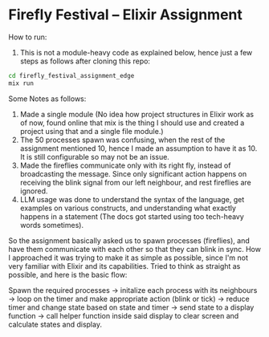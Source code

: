 # Firefly Festival – Elixir Assignment

How to run:
1) This is not a module-heavy code as explained below, hence just a few steps as follows after cloning this repo:
```bash
cd firefly_festival_assignment_edge
mix run
```

Some Notes as follows:
1) Made a single module (No idea how project structures in Elixir work as of now, found online that mix is the thing I should use and created a project using that and a single file module.)
2) The 50 processes spawn was confusing, when the rest of the assignment mentioned 10, hence I made an assumption to have it as 10. It is still configurable so may not be an issue.
3) Made the fireflies communicate only with its right fly, instead of broadcasting the message. Since only significant action happens on receiving the blink signal from our left neighbour, and rest fireflies are ignored.
4) LLM usage was done to understand the syntax of the language, get examples on various constructs, and understanding what exactly happens in a statement (The docs got started using too tech-heavy words sometimes).

So the assignment basically asked us to spawn processes (fireflies), and have them communicate with each other so that they can blink in sync.
How I approached it was trying to make it as simple as possible, since I'm not very familiar with Elixir and its capabilities. 
Tried to think as straight as possible, and here is the basic flow:

Spawn the required processes -> initalize each process with its neighbours -> loop on the timer and make appropriate action (blink or tick) -> reduce timer and change state based on state and timer -> send state to a display function -> call helper function inside said display to clear screen and calculate states and display.
